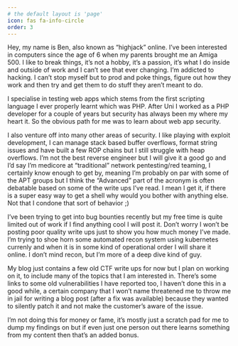 ```yaml
---
# the default layout is 'page'
icon: fas fa-info-circle
order: 3
---
```


Hey, my name is Ben, also known as “highjack” online. I’ve been interested in computers since the age of 6 when my parents brought me an Amiga 500. I like to break things, it’s not a hobby, it’s a passion, it’s what I do inside and outside of work and I can’t see that ever changing. I’m addicted to hacking. I can’t stop myself but to prod and poke things, figure out how they work and then try and get them to do stuff they aren’t meant to do.

I specialise in testing web apps which stems from the first scripting language I ever properly learnt which was PHP. After Uni I worked as a PHP developer for a couple of years but security has always been my where my heart it. So the obvious path for me was to learn about web app security.

I also venture off into many other areas of security. I like playing with exploit development, I can manage stack based buffer overflows, format string issues and have built a few ROP chains but I still struggle with heap overflows. I’m not the best reverse engineer but I will give it a good go and I’d say I’m medicore at “traditional” network pentesting/red teaming, I certainly know enough to get by, meaning I’m probably on par with some of the APT groups but I think the “Advanced” part of the acronym is often debatable based on some of the write ups I’ve read. I mean I get it, if there is a super easy way to get a shell why would you bother with anything else. Not that I condone that sort of behavior ;)

I’ve been trying to get into bug bounties recently but my free time is quite limited out of work if I find anything cool I will post it. Don’t worry I won’t be posting poor quality write ups just to show you how much money I’ve made. I’m trying to shoe horn some automated recon system using kubernetes currenly and when it is in some kind of operational order I will share it online. I don’t mind recon, but I’m more of a deep dive kind of guy.

My blog just contains a few old CTF write ups for now but I plan on working on it, to include many of the topics that I am interested in. There’s some links to some old vulnerabilities I have reported too, I haven’t done this in a good while, a certain company that I won’t name threatened me to throw me in jail for writing a blog post (after a fix was available) because they wanted to silently patch it and not make the customer’s aware of the issue.

I’m not doing this for money or fame, it’s mostly just a scratch pad for me to dump my findings on but if even just one person out there learns something from my content then that’s an added bonus.
